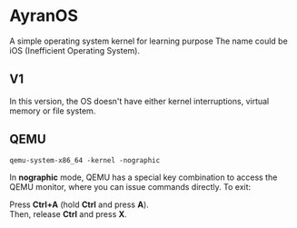 # AyranOS
A simple operating system kernel for learning purpose
The name could be iOS (Inefficient Operating System).

## V1
In this version, the OS doesn't have either kernel
interruptions, virtual memory or file system.

## QEMU

```qemu-system-x86_64 -kernel -nographic```

In **nographic** mode, QEMU has a special key combination to access the QEMU monitor, where you can issue commands directly. To exit:

Press **Ctrl+A** (hold **Ctrl** and press **A**).  
Then, release **Ctrl** and press **X**.